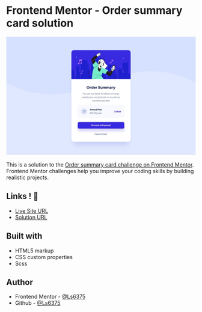 
# Frontend Mentor - Order summary card solution

![](./design/desktop-design.jpg)

This is a solution to the [Order summary card challenge on Frontend Mentor](https://www.frontendmentor.io/challenges/order-summary-component-QlPmajDUj). Frontend Mentor challenges help you improve your coding skills by building realistic projects. 

## Links ! 👋

- <a href="https://ls6375.github.io/Frontend-Projects_Frontend-Mentor/Order%20Summary%20Project/" target="_blank">Live Site URL</a>
- <a href="https://www.frontendmentor.io/solutions/order-summary-project-cmMraYcBX" target="_blank">Solution URL</a>


## Built with

- HTML5 markup
- CSS custom properties
- Scss


## Author

- Frontend Mentor - [@Ls6375](https://www.frontendmentor.io/profile/Ls6375)
- Github - [@Ls6375](https://github.com/Ls6375)